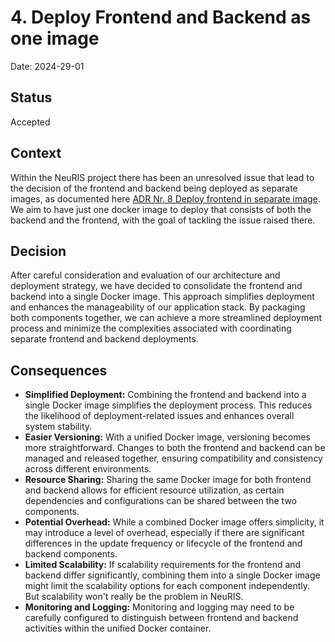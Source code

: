 # 4. Deploy Frontend and Backend as one image

Date: 2024-29-01

## Status

Accepted

## Context

Within the NeuRIS project there has been an unresolved issue that lead to the decision of the frontend and backend being deployed
as separate images, as documented here [ADR Nr. 8 Deploy frontend in separate image](https://github.com/digitalservicebund/ris-backend-service/blob/main/doc/adr/0008-deploy-frontend-in-separate-image.md).
We aim to have just one docker image to deploy that consists of both the backend and the frontend, with the goal of
tackling the issue raised there.


## Decision

After careful consideration and evaluation of our architecture and deployment strategy, we have decided to consolidate
the frontend and backend into a single Docker image. This approach simplifies deployment and enhances the manageability
of our application stack. By packaging both components together, we can achieve a more streamlined deployment process
and minimize the complexities associated with coordinating separate frontend and backend deployments.

## Consequences

- **Simplified Deployment:** Combining the frontend and backend into a single Docker image simplifies the deployment process. This reduces the likelihood of deployment-related issues and enhances overall system stability.
- **Easier Versioning:** With a unified Docker image, versioning becomes more straightforward. Changes to both the frontend and backend can be managed and released together, ensuring compatibility and consistency across different environments.
- **Resource Sharing:** Sharing the same Docker image for both frontend and backend allows for efficient resource utilization, as certain dependencies and configurations can be shared between the two components.
- **Potential Overhead:** While a combined Docker image offers simplicity, it may introduce a level of overhead, especially if there are significant differences in the update frequency or lifecycle of the frontend and backend components.
- **Limited Scalability:** If scalability requirements for the frontend and backend differ significantly, combining them into a single Docker image might limit the scalability options for each component independently. But scalability won't really be the problem in NeuRIS.
- **Monitoring and Logging:** Monitoring and logging may need to be carefully configured to distinguish between frontend and backend activities within the unified Docker container.
